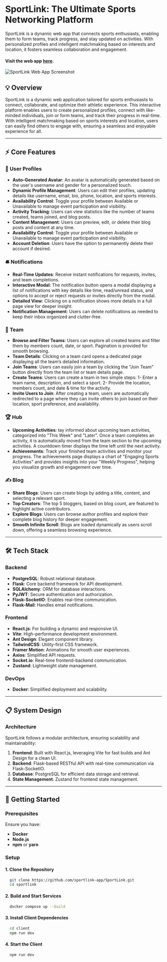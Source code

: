 # SportLink: The Ultimate Sports Networking Platform

SportLink is a dynamic web app that connects sports enthusiasts, enabling them to form teams, track progress, and stay updated on activities. With personalized profiles and intelligent matchmaking based on interests and location, it fosters seamless collaboration and engagement.

#### Visit the web app [here](https://sportlink.onrender.com/).

![SportLink Web App Screenshot](https://res.cloudinary.com/depztpide/image/upload/v1735848206/Screenshot_2568-01-02_at_21.02.39_ysf42g.png)

## 💡 Overview

SportLink is a dynamic web application tailored for sports enthusiasts to connect, collaborate, and optimize their athletic experience. This interactive platform enables users to create personalized profiles, connect with like-minded individuals, join or form teams, and track their progress in real-time. With intelligent matchmaking based on sports interests and location, users can easily find others to engage with, ensuring a seamless and enjoyable experience for all.

---

## ⚡️ Core Features

### 👤 **User Profiles**

- **Auto-Generated Avatar**: An avatar is automatically generated based on the user's username and gender for a personalized touch.
- **Dynamic Profile Management**: Users can edit their profiles, updating details like username, email, bio, phone, location, and sports interests.
- **Availability Control**: Toggle your profile between Available or Unavailable to manage event participation and visibility.
- **Activity Tracking**: Users can view statistics like the number of teams created, teams joined, and blog posts.
- **Content Management**: Users can preview, edit, or delete their blog posts and content at any time.
- **Availability Control**: Toggle your profile between Available or Unavailable to manage event participation and visibility.
- **Account Deletion**: Users have the option to permanently delete their account if desired.

### 🛎️ **Notifications**

- **Real-Time Updates**: Receive instant notifications for requests, invites, and team completions.
- **Interactive Modal**: The notification button opens a modal displaying a list of notifications with key details like time, read/unread status, and options to accept or reject requests or invites directly from the modal.
- **Detailed View**: Clicking on a notification shows more details in a full page view for deeper insight.
- **Notification Management**: Users can delete notifications as needed to keep their inbox organized and clutter-free.

### 🤝 **Team**

- **Browse and Filter Teams**: Users can explore all created teams and filter them by members count, date, or sport. Pagination is provided for smooth browsing.
- **Team Details**: Clicking on a team card opens a dedicated page displaying all the team’s detailed information.
- **Join Teams**: Users can easily join a team by clicking the "Join Team" button directly from the team list or team details page.
- **Create Teams**: Users can create a team in two simple steps: 1- Enter a team name, description, and select a sport. 2- Provide the location, members count, and date & time for the activity.
- **Invite Users to Join**: After creating a team, users are automatically redirected to a page where they can invite others to join based on their location, sport preference, and availability.

### 🏆 **Hub**

- **Upcoming Activities**: tay informed about upcoming team activities, categorized into "This Week" and "Later". Once a team completes an activity, it is automatically moved from the team section to the upcoming activities. A countdown timer displays the time left until the next activity.
- **Achievements**: Track your finished team activities and monitor your progress. The achievements page displays a chart of "Engaging Sports Activities" and provides insights into your "Weekly Progress", helping you visualize growth and engagement over time.

### ✍️ **Blog**

- **Share Blogs**: Users can create blogs by adding a title, content, and selecting a relevant sport.
- **Top Creators**: The top 5 bloggers, based on blog count, are featured to highlight active contributors.
- **Explore Blogs**: Users can browse author profiles and explore their complete blog history for deeper engagement.
- **Smooth Infinite Scroll**: Blogs are loaded dynamically as users scroll down, offering a seamless browsing experience.

---

## 🛠 **Tech Stack**

### **Backend**

- **PostgreSQL**: Robust relational database.
- **Flask**: Core backend framework for API development.
- **SQLAlchemy**: ORM for database interactions.
- **PyJWT**: Secure authentication and authorization.
- **Flask-SocketIO**: Enables real-time communication.
- **Flask-Mail**: Handles email notifications.

### **Frontend**

- **React.js**: For building a dynamic and responsive UI.
- **Vite**: High-performance development environment.
- **Ant Design**: Elegant component library.
- **TailwindCSS**: Utility-first CSS framework.
- **Framer Motion**: Animations for smooth user experiences.
- **Axios**: Simplified API requests.
- **Socket.io**: Real-time frontend-backend communication.
- **Zustand**: Lightweight state management.

### **DevOps**

- **Docker**: Simplified deployment and scalability.

---

## 📋 **System Design**

### **Architecture**

SportLink follows a modular architecture, ensuring scalability and maintainability:

1. **Frontend**: Built with React.js, leveraging Vite for fast builds and Ant Design for a clean UI.
2. **Backend**: Flask-based RESTful API with real-time communication via Flask-SocketIO.
3. **Database**: PostgreSQL for efficient data storage and retrieval.
4. **State Management**: Zustand for frontend state management.

---

## 🚀 **Getting Started**

### **Prerequisites**

Ensure you have:

- **Docker**
- **Node.js**
- **npm** or **yarn**

### **Setup**

#### 1. Clone the Repository

```bash
  git clone https://github.com/sportlink-app/SportLink.git
  cd sportlink
```

#### 2. Build and Start Services

```bash
  docker compose up --build
```

#### 3. Install Client Dependencies

```bash
  cd client
  npm run dev
```

#### 4. Start the Client

```bash
  npm run dev
```
